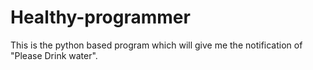 # Healthy-programmer
This is the python based program which will give me the notification of "Please Drink water".
